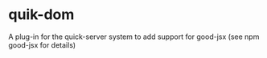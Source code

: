 # quik-dom
A plug-in for the quick-server system to add support for good-jsx (see npm good-jsx for details)
